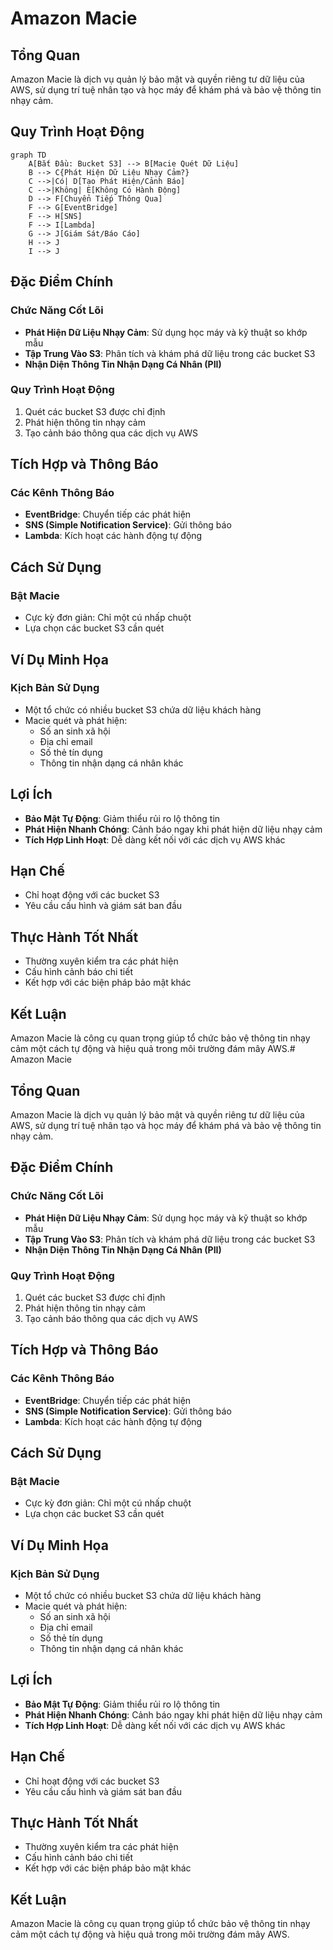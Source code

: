 # Amazon Macie

## Tổng Quan

Amazon Macie là dịch vụ quản lý bảo mật và quyền riêng tư dữ liệu của AWS, sử dụng trí tuệ nhân tạo và học máy để khám phá và bảo vệ thông tin nhạy cảm.

## Quy Trình Hoạt Động

```mermaid
graph TD
    A[Bắt Đầu: Bucket S3] --> B[Macie Quét Dữ Liệu]
    B --> C{Phát Hiện Dữ Liệu Nhạy Cảm?}
    C -->|Có| D[Tạo Phát Hiện/Cảnh Báo]
    C -->|Không| E[Không Có Hành Động]
    D --> F[Chuyển Tiếp Thông Qua]
    F --> G[EventBridge]
    F --> H[SNS]
    F --> I[Lambda]
    G --> J[Giám Sát/Báo Cáo]
    H --> J
    I --> J
```

## Đặc Điểm Chính

### Chức Năng Cốt Lõi
- **Phát Hiện Dữ Liệu Nhạy Cảm**: Sử dụng học máy và kỹ thuật so khớp mẫu
- **Tập Trung Vào S3**: Phân tích và khám phá dữ liệu trong các bucket S3
- **Nhận Diện Thông Tin Nhận Dạng Cá Nhân (PII)**

### Quy Trình Hoạt Động
1. Quét các bucket S3 được chỉ định
2. Phát hiện thông tin nhạy cảm
3. Tạo cảnh báo thông qua các dịch vụ AWS

## Tích Hợp và Thông Báo

### Các Kênh Thông Báo
- **EventBridge**: Chuyển tiếp các phát hiện
- **SNS (Simple Notification Service)**: Gửi thông báo
- **Lambda**: Kích hoạt các hành động tự động

## Cách Sử Dụng

### Bật Macie
- Cực kỳ đơn giản: Chỉ một cú nhấp chuột
- Lựa chọn các bucket S3 cần quét

## Ví Dụ Minh Họa

### Kịch Bản Sử Dụng
- Một tổ chức có nhiều bucket S3 chứa dữ liệu khách hàng
- Macie quét và phát hiện:
  - Số an sinh xã hội
  - Địa chỉ email
  - Số thẻ tín dụng
  - Thông tin nhận dạng cá nhân khác

## Lợi Ích

- **Bảo Mật Tự Động**: Giảm thiểu rủi ro lộ thông tin
- **Phát Hiện Nhanh Chóng**: Cảnh báo ngay khi phát hiện dữ liệu nhạy cảm
- **Tích Hợp Linh Hoạt**: Dễ dàng kết nối với các dịch vụ AWS khác

## Hạn Chế

- Chỉ hoạt động với các bucket S3
- Yêu cầu cấu hình và giám sát ban đầu

## Thực Hành Tốt Nhất

- Thường xuyên kiểm tra các phát hiện
- Cấu hình cảnh báo chi tiết
- Kết hợp với các biện pháp bảo mật khác

## Kết Luận

Amazon Macie là công cụ quan trọng giúp tổ chức bảo vệ thông tin nhạy cảm một cách tự động và hiệu quả trong môi trường đám mây AWS.# Amazon Macie

## Tổng Quan

Amazon Macie là dịch vụ quản lý bảo mật và quyền riêng tư dữ liệu của AWS, sử dụng trí tuệ nhân tạo và học máy để khám phá và bảo vệ thông tin nhạy cảm.

## Đặc Điểm Chính

### Chức Năng Cốt Lõi
- **Phát Hiện Dữ Liệu Nhạy Cảm**: Sử dụng học máy và kỹ thuật so khớp mẫu
- **Tập Trung Vào S3**: Phân tích và khám phá dữ liệu trong các bucket S3
- **Nhận Diện Thông Tin Nhận Dạng Cá Nhân (PII)**

### Quy Trình Hoạt Động
1. Quét các bucket S3 được chỉ định
2. Phát hiện thông tin nhạy cảm
3. Tạo cảnh báo thông qua các dịch vụ AWS

## Tích Hợp và Thông Báo

### Các Kênh Thông Báo
- **EventBridge**: Chuyển tiếp các phát hiện
- **SNS (Simple Notification Service)**: Gửi thông báo
- **Lambda**: Kích hoạt các hành động tự động

## Cách Sử Dụng

### Bật Macie
- Cực kỳ đơn giản: Chỉ một cú nhấp chuột
- Lựa chọn các bucket S3 cần quét

## Ví Dụ Minh Họa

### Kịch Bản Sử Dụng
- Một tổ chức có nhiều bucket S3 chứa dữ liệu khách hàng
- Macie quét và phát hiện:
  - Số an sinh xã hội
  - Địa chỉ email
  - Số thẻ tín dụng
  - Thông tin nhận dạng cá nhân khác

## Lợi Ích

- **Bảo Mật Tự Động**: Giảm thiểu rủi ro lộ thông tin
- **Phát Hiện Nhanh Chóng**: Cảnh báo ngay khi phát hiện dữ liệu nhạy cảm
- **Tích Hợp Linh Hoạt**: Dễ dàng kết nối với các dịch vụ AWS khác

## Hạn Chế

- Chỉ hoạt động với các bucket S3
- Yêu cầu cấu hình và giám sát ban đầu

## Thực Hành Tốt Nhất

- Thường xuyên kiểm tra các phát hiện
- Cấu hình cảnh báo chi tiết
- Kết hợp với các biện pháp bảo mật khác

## Kết Luận

Amazon Macie là công cụ quan trọng giúp tổ chức bảo vệ thông tin nhạy cảm một cách tự động và hiệu quả trong môi trường đám mây AWS.